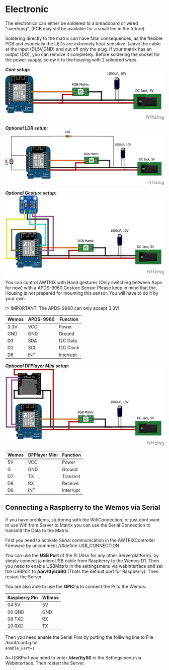# **Electronic**

The electronics can either be soldered to a breadboard or wired "overhung". (PCB may still be available for a small fee in the future)

Soldering directly to the matrix can have fatal consequences, as the flexible PCB and especially the LEDs are extremely heat-sensitive. Leave the cable at the input (DI,5V,GND) and cut off only the plug. If your matrix has an output (DO), you can remove it completely.
Before soldering the socket for the power supply, screw it to the housing with 2 soldered wires.


***Core setup:***   
![image alt text](assets/AWTRIX_Core_Steckplatine.jpg)

***Optional LDR setup:***  
![image alt text](assets/AWTRIX_LDR_Steckplatine.jpg)

***Optional Gesture setup:***  
![image alt text](assets/AWTRIX_Gesture_Steckplatine.jpg)

You can control AWTRIX with Hand gestures (Only switching between Apps for now) with a APDS-9960 Gesture Sensor
Please keep in mind that the Housing is not prepared for mounting this sensor. You will have to do it by your own.
  
!> IMPORTANT: The APDS-9960 can only accept 3.3V!

| Wemos | APDS-9960 | Function |
| --- | --- | --- |
|3.3V|VCC|Power|
|GND|GND|Ground|
|D3|SDA|I2C Data|
|D1|SCL|I2C Clock|
|D6|INT|Interrupt|  


***Optional DFPlayer Mini setup:***  
![image alt text](assets/AWTRIX_DFMini_Steckplatine.jpg)   

| Wemos | DFPlayer Mini | Function |
| --- | --- | --- |
|5V|VCC|Power|
|G|GND|Ground|
|D7|TX|Transmit|
|D8|RX|Receive|   
|D6|INT|Interrupt|


## Connecting a Raspberry to the Wemos via Serial
If you have problems, stuttering with the WifiConnection, or just dont want to use Wifi from Server to Matrix you can use the Serial Connection to transmit the Data to the Matrix.

First you need to activate Serial communication in the AWTRIXController Firmware by uncomment //#define USB_CONNECTION

You can use the **USB Port** of the Pi (Also for any other Serverplatform).
by simply connect ja microUSB cable from Raspberry to the Wemos D1. Then you need to enable USBMatrix in the settingsmenu via webinterface and set the USBPort to **/dev/ttyUSB0** (Thats the default port for Raspberry). Then restart the Server.

  
You are also able to use the **GPIO´s** to connect the Pi to the Wemos:
  
| Raspberry Pin | WEmos|
| --- | --- |
|04 5V |5V|
|06 GND|GND|
|08 TXD|RX|
|10 RXD|TX|

Then you need enable the Serial Pins by putting the folliwing line to
File /boot/config.txt   
``` enable_uart=1 ```

As USBPort you need to enter **/dev/ttyS0** in the Settingsmenu via Webinterface. Then restart the Server.
